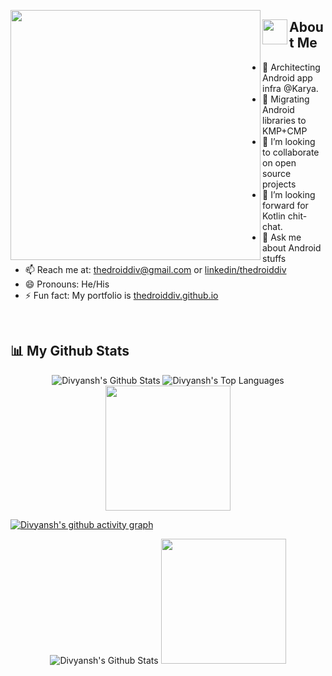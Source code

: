 <p>

<img align="left" src="https://user-images.githubusercontent.com/69595691/193453676-3abfe557-1fc1-46d8-8075-3b17b9f54887.gif" width="400px">

## <img align="left" src="https://user-images.githubusercontent.com/65576812/180335476-afb779d0-4032-4e60-9f4d-d1c3e849db2c.png" width="40px"> About Me

- 🌱 Architecting Android app infra @Karya.
- 📱 Migrating Android libraries to KMP+CMP
- 👯 I’m looking to collaborate on open source projects  
- 🤔 I’m looking forward for Kotlin chit-chat. 
- 💬 Ask me about Android stuffs 
- 📫 Reach me at: <a href="mailto:thedroiddiv@gmail.com">thedroiddiv@gmail.com</a> or <a href="https://www.linkedin.com/in/thedroiddiv/">linkedin/thedroiddiv<a/>
- 😄 Pronouns: He/His
- ⚡ Fun fact: My portfolio is <a href="https://thedroiddiv.github.io/" target="_blank"/>thedroiddiv.github.io</a>

<p />

<br clear="left"/>

## 📊 My Github Stats

<p align="center">
<span><img alt="Divyansh's Github Stats" src="https://github-readme-stats.vercel.app/api?username=thedroiddiv&show_icons=true&count_private=true&theme=react&hide_border=true&bg_color=0D1117" /></span>
 <span><img alt="Divyansh's Top Languages" src="https://github-readme-stats.vercel.app/api/top-langs/?username=thedroiddiv&langs_count=8&count_private=true&layout=compact&theme=react&hide_border=true&bg_color=0D1117" /></span>
 <span><img src="https://user-images.githubusercontent.com/65576812/183567672-780321f4-eda3-4501-88a8-ea73f9e87d85.gif" width="200px"></span>
 </p>
 
 
 [![Divyansh's github activity graph](https://github-readme-activity-graph.vercel.app/graph?username=thedroiddiv&bg_color=0d1117&color=00bfc2&line=00696b&point=00ffff&area=true&hide_border=true)](https://github.com/ashutosh00710/github-readme-activity-graph)
 
 <p align="center">
 <span><img alt="Divyansh's Github Stats" src="https://streak-stats.demolab.com?user=thedroiddiv&theme=cobalt&hide_border=true" /></span>
 <span><img src="https://github.com/thedroiddiv/thedroiddiv/assets/69595691/503a78ae-ab13-455f-aeeb-9eccaafa53ee" width="200px"></span>
 </p>

 
 <!-- <p align="center">
 <img src="https://github.com/thedroiddiv/thedroiddiv/assets/69595691/ad02e3df-ee1e-436c-9d2a-adad55645b5f" width="200px">
 <img src="https://github.com/thedroiddiv/thedroiddiv/assets/69595691/596b96c1-3d71-4925-accd-efa871909996" width="200px">
 <img src="https://github.com/thedroiddiv/thedroiddiv/assets/69595691/16ecfeb3-fd92-4834-8535-0c5d188ae2d8" width="200px">
 </p> -->

 <br/>
<p />
